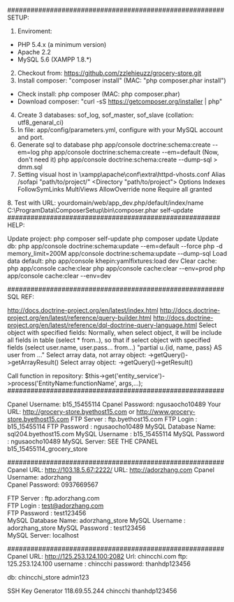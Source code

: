 ########################################################
SETUP:

1. Enviroment:
- PHP 5.4.x (a minimum version)
- Apache 2.2 
- MySQL 5.6
(XAMPP 1.8.*)
2. Checkout from: https://github.com/zzlehieuzz/grocery-store.git
3. Install composer: "composer install" (MAC: "php composer.phar install")
- Check install: php composer (MAC: php composer.phar)
- Download composer: "curl -sS https://getcomposer.org/installer | php"
4. Create 3 databases: sof_log, sof_master, sof_slave (collation: utf8_genaral_ci)
5. In file: app/config/parameters.yml, configure with your MySQL account and port. 
6. Generate sql to database
php app/console doctrine:schema:create --em=log
php app/console doctrine:schema:create --em=default (Now, don't need it)
php app/console doctrine:schema:create --dump-sql > dmm.sql
7. Setting visual host in \xampp\apache\conf\extra\httpd-vhosts.conf
  Alias /sofapi "path/to/project/"
  <Directory "path/to/project">
    Options Indexes FollowSymLinks MultiViews
    AllowOverride none
    Require all granted
  </Directory>
8. Test with URL: yourdomain/web/app_dev.php/default/index/name
  C:\ProgramData\ComposerSetup\bin\composer.phar self-update
#######################################################
HELP:

  Update project:    php composer self-update
                     php composer update
  Update db:         php app/console doctrine:schema:update --em=default --force
                     php -d memory_limit=200M app/console doctrine:schema:update --dump-sql
  Load data default: php app/console khepin:yamlfixtures:load dev
  Clear cache:       php app/console cache:clear
                     php app/console cache:clear --env=prod
                     php app/console cache:clear --env=dev
         
########################################################
  SQL REF:
  
  http://docs.doctrine-project.org/en/latest/index.html
  http://docs.doctrine-project.org/en/latest/reference/query-builder.html
  http://docs.doctrine-project.org/en/latest/reference/dql-doctrine-query-language.html
  Select object with specified fields: Normally, when select object, it will be include all fields in table (select * from..),
  so that if select object with specified fields (select user.name, user.pass... from...)
      "partial u.{id, name, pass} AS user from ..."
  Select array data, not array object: ->getQuery()->getArrayResult()
  Select array object: ->getQuery()->getResult()
  
  Call function in repository:
  $this->get('entity_service')->process('EntityName:functionName', args,...);
########################################################

Cpanel Username:     b15_15455114
Cpanel Password:     ngusaocho10489
Your URL:            http://grocery-store.byethost15.com or http://www.grocery-store.byethost15.com
FTP Server :         ftp.byethost15.com
FTP Login :          b15_15455114
FTP Password :       ngusaocho10489
MySQL Database Name: sql204.byethost15.com
MySQL Username :     b15_15455114
MySQL Password :     ngusaocho10489
MySQL Server:        SEE THE CPANEL
b15_15455114_grocery_store

########################################################
Cpanel URL: http://103.18.5.67:2222/
URL:  http://adorzhang.com 
Cpanel Username:    adorzhang    
Cpanel Password:    0937669567   

FTP Server :   ftp.adorzhang.com       
FTP Login :     test@adorzhang.com        
FTP Password :  test123456        
MySQL Database Name: adorzhang_store
MySQL Username : adorzhang_store
MySQL Password : test123456       
MySQL Server: localhost          

########################################################
Cpanel URL: http://125.253.124.100:2082
Url: chincchi.com
ftp: 125.253.124.100
username : chincchi
password: thanhdp123456

db:
chincchi_store
admin123

SSH Key Generator
118.69.55.244
chincchi
thanhdp123456